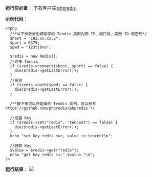 **运行前必备**：
下载客户端 [phpredis](https://github.com/phpredis/phpredis)。

**示例代码**：
```
<?php
  /**以下参数分别填写您的 Tendis 实例内网 IP、端口号、实例 ID 和密码*/
  $host = "192.xx.xx.2";
  $port = 6379;
  $pwd = "123tj6na";

  $redis = new Redis();
  //连接 Tendis
  if ($redis->connect($host, $port) == false) {
    die($redis->getLastError());
  }
  //鉴权
  if ($redis->auth($pwd) == false) {
    die($redis->getLastError());
  }

  /**接下来可以开始操作 Tendis 实例，可以参考 https://github.com/phpredis/phpredis */

  //设置 Key
  if ($redis->set("redis", "tencent") == false) {
    die($redis->getLastError());
  }
  echo "set key redis suc, value is:tencent\n";

  //获取 Key
  $value = $redis->get("redis");
  echo "get key redis is:".$value."\n";
?>
```

**运行结果**：
![](https://main.qcloudimg.com/raw/62e281a52fd9e18178866e70236c6755.jpg)
